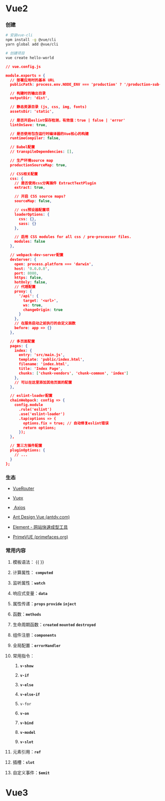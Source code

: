 # Vue2

### 创建

```bash
# 安装vue-cli
npm install -g @vue/cli
yarn global add @vue/cli

# 创建项目
vue create hello-world
```

```json
// vue.config.js

module.exports = {
  // 部署应用时的基本 URL
  publicPath: process.env.NODE_ENV === 'production' ? '/production-sub-path/' : '/',

  // 构建时的输出目录
  outputDir: 'dist',

  // 静态资源目录 (js, css, img, fonts)
  assetsDir: 'static',

  // 是否开启eslint保存检测，有效值：true | false | 'error'
  lintOnSave: true,

  // 是否使用包含运行时编译器的Vue核心的构建
  runtimeCompiler: false,

  // Babel配置
  // transpileDependencies: [],

  // 生产环境source map
  productionSourceMap: true,

  // CSS相关配置
  css: {
    // 是否使用css分离插件 ExtractTextPlugin
    extract: true,

    // 开启 CSS source maps?
    sourceMap: false,

    // css预设器配置项
    loaderOptions: {
      css: {},
      sass: {}
    },

    // 启用 CSS modules for all css / pre-processor files.
    modules: false
  },

  // webpack-dev-server配置
  devServer: {
    open: process.platform === 'darwin',
    host: '0.0.0.0',
    port: 8080,
    https: false,
    hotOnly: false,
    // 代理配置
    proxy: {
      '/api': {
        target: '<url>',
        ws: true,
        changeOrigin: true
      }
    },
    // 在服务启动之前执行的自定义函数
    before: app => {}
  },

  // 多页面配置
  pages: {
    index: {
      entry: 'src/main.js',
      template: 'public/index.html',
      filename: 'index.html',
      title: 'Index Page',
      chunks: ['chunk-vendors', 'chunk-common', 'index']
    },
    // 可以在这里添加其他页面的配置
  },

  // eslint-loader配置
  chainWebpack: config => {
    config.module
      .rule('eslint')
      .use('eslint-loader')
      .tap(options => {
        options.fix = true; // 自动修复eslint错误
        return options;
      });
  },

  // 第三方插件配置
  pluginOptions: {
    // ...
  }
};
```

### 生态

- [VueRouter](study/Web/VueRouter.md)

- [Vuex](study/Web/Vuex.md)

- [ Axios](https://axios-http.com/zh/docs/intro)

- [Ant Design Vue (antdv.com)](https://www.antdv.com/components/overview-cn)

- [Element - 网站快速成型工具](https://element.eleme.cn/#/zh-CN)

- [PrimeVUE (primefaces.org)](https://www.primefaces.org/primevue-v2/#/)

### 常用内容

1. 模板语法： {{  }}

2. 计算属性： **`computed`**

3. 监听属性：**`watch`**

4. 响应式变量：**`data`**

5. 属性传递：**`props`** **`provide`** **`inject`**

6. 函数：**`methods`**

7. 生命周期函数：**`created`** **`mounted`** **`destroyed`**

8. 组件注册：**`components`**

9. 全局配置：**`errorHandler`** 

10. 常用指令：
    
    1. **`v-show`** 
    
    2. **`v-if`** 
    
    3. **`v-else`** 
    
    4. **`v-else-if`** 
    
    5. `v-for` 
    
    6. **`v-on`** 
    
    7. **`v-bind`** 
    
    8. **`v-model`** 
    
    9. **`v-slot`** 

11. 元素引用：**`ref`**

12. 插槽：**`slot`**

13. 自定义事件：**`$emit`**

# Vue3
